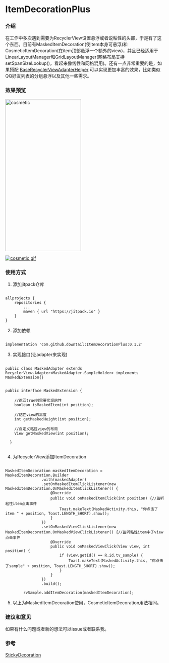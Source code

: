 # ItemDecorationPlus

### 介绍

在工作中多次遇到需要为RecyclerView设置悬浮或者说粘性的头部，于是有了这个东西。目前有MaskedItemDecoration(使item本身可悬浮)和CosmeticItemDecoration(在item顶部悬浮一个额外的view)，并且已经适用于LinearLayoutManager和GridLayoutManager(网格布局支持setSpanSizeLookup()，看起来像线性和网格混用)。还有一点非常重要的是，如果搭配
    [BaseRecyclerViewAdapterHelper](https://github.com/CymChad/BaseRecyclerViewAdapterHelper)
可以实现更加丰富的效果，比如类似QQ好友列表的分组悬浮以及其他一些需求。

### 效果预览

<img src="https://i.loli.net/2019/03/19/5c90544436c6a.gif" width="240" height="480" alt="cosmetic">

[![cosmetic.gif](https://i.postimg.cc/7Z4Bp0yM/cosmetic.gif)](https://postimg.cc/0btdS6jb)


### 使用方式

1. 添加jitpack仓库  
```

allprojects {  
    repositories {
        ...
        maven { url "https://jitpack.io" }
    }
}

```
  
2. 添加依赖

```

implementation 'com.github.downtail:ItemDecorationPlus:0.1.2'

```

3. 实现接口(让adapter来实现)

```

public class MaskedAdapter extends RecyclerView.Adapter<MaskedAdapter.SampleHolder> implements MaskedExtension{}

```


```

public interface MaskedExtension {

    //返回true则需要实现粘性
    boolean isMaskedItem(int position);

    //粘性view的高度
    int getMaskedHeight(int position);

    //自定义粘性view的布局
    View getMaskedView(int position);

  }
  
```


4. 为RecyclerView添加ItemDecoration

```

MaskedItemDecoration maskedItemDecoration = MaskedItemDecoration.Builder
                .with(maskedAdapter)
                .setOnMaskedItemClickListener(new MaskedItemDecoration.OnMaskedItemClickListener() {
                    @Override
                    public void onMaskedItemClick(int position) {//监听粘性item点击事件
                        Toast.makeText(MaskedActivity.this, "你点击了item " + position, Toast.LENGTH_SHORT).show();
                    }
                })
                .setOnMaskedViewClickListener(new MaskedItemDecoration.OnMaskedViewClickListener() {//监听粘性item中子view点击事件
                    @Override
                    public void onMaskedViewClick(View view, int position) {
                        if (view.getId() == R.id.tv_sample) {
                            Toast.makeText(MaskedActivity.this, "你点击了sample" + position, Toast.LENGTH_SHORT).show();
                        }
                    }
                })
                .build();

        rvSample.addItemDecoration(maskedItemDecoration);

```

5. 以上为MaskedItemDecoration使用，CosmeticItemDecoration用法相同。  
  
     
     

### 建议和意见  
如果有什么问题或者新的想法可以issue或者联系我。


### 参考

[StickyDecoration](https://github.com/Gavin-ZYX/StickyDecoration)


